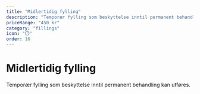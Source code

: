 ```yaml
---
title: "Midlertidig fylling"
description: "Temporær fylling som beskyttelse inntil permanent behandling"
priceRange: "450 kr"
category: "fillings"
icon: "⏱️"
order: 16
---
```


# Midlertidig fylling

Temporær fylling som beskyttelse inntil permanent behandling kan utføres.